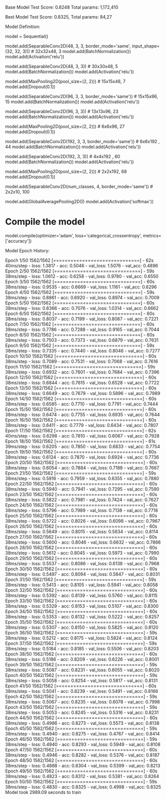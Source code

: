 Base Model Test Score: 0.8248 Total params: 1,172,410

Best Model Test Score: 0.8325, Total params: 84,27


Model Definition:

model = Sequential()

model.add(SeparableConv2D(48, 3, 3, border_mode='same', input_shape=(32, 32, 3))) # 32x32x48, 3
model.add(BatchNormalization()) 
model.add(Activation('relu')) 

model.add(SeparableConv2D(48, 3, 3)) # 30x30x48, 5
model.add(BatchNormalization())
model.add(Activation('relu'))

model.add(MaxPooling2D(pool_size=(2, 2))) # 15x15x48, 7
model.add(Dropout(0.1))

model.add(SeparableConv2D(96, 3, 3, border_mode='same')) # 15x15x96, 15
model.add(BatchNormalization())
model.add(Activation('relu'))

model.add(SeparableConv2D(96, 3, 3)) # 13x13x96, 23
model.add(BatchNormalization())
model.add(Activation('relu'))

model.add(MaxPooling2D(pool_size=(2, 2))) # 6x6x96, 27
model.add(Dropout(0.1))

model.add(SeparableConv2D(192, 3, 3, border_mode='same')) # 6x6x192 , 44
model.add(BatchNormalization())
model.add(Activation('relu'))

model.add(SeparableConv2D(192, 3, 3)) # 4x4x192 , 60
model.add(BatchNormalization())
model.add(Activation('relu'))

model.add(MaxPooling2D(pool_size=(2, 2))) # 2x2x192, 68
model.add(Dropout(0.1))

model.add(SeparableConv2D(num_classes, 4, border_mode='same')) # 2x2x10, 100

model.add(GlobalAveragePooling2D())
model.add(Activation('softmax')) 

# Compile the model

model.compile(optimizer='adam', loss='categorical_crossentropy', metrics=['accuracy'])


Model Epoch History:

Epoch 1/50
1562/1562 [==============================] - 62s 40ms/step - loss: 1.3817 - acc: 0.5046 - val_loss: 1.5076 - val_acc: 0.4896
Epoch 2/50
1562/1562 [==============================] - 59s 38ms/step - loss: 1.0612 - acc: 0.6258 - val_loss: 0.9780 - val_acc: 0.6550
Epoch 3/50
1562/1562 [==============================] - 60s 38ms/step - loss: 0.9535 - acc: 0.6669 - val_loss: 1.1161 - val_acc: 0.6296
Epoch 4/50
1562/1562 [==============================] - 59s 38ms/step - loss: 0.8861 - acc: 0.6920 - val_loss: 0.8974 - val_acc: 0.7009
Epoch 5/50
1562/1562 [==============================] - 60s 38ms/step - loss: 0.8366 - acc: 0.7076 - val_loss: 1.0314 - val_acc: 0.6662
Epoch 6/50
1562/1562 [==============================] - 60s 38ms/step - loss: 0.8037 - acc: 0.7199 - val_loss: 0.8087 - val_acc: 0.7221
Epoch 7/50
1562/1562 [==============================] - 60s 38ms/step - loss: 0.7786 - acc: 0.7288 - val_loss: 0.9165 - val_acc: 0.7044
Epoch 8/50
1562/1562 [==============================] - 60s 38ms/step - loss: 0.7503 - acc: 0.7373 - val_loss: 0.6879 - val_acc: 0.7631
Epoch 9/50
1562/1562 [==============================] - 59s 38ms/step - loss: 0.7335 - acc: 0.7440 - val_loss: 0.8046 - val_acc: 0.7277
Epoch 10/50
1562/1562 [==============================] - 60s 38ms/step - loss: 0.7089 - acc: 0.7531 - val_loss: 0.7068 - val_acc: 0.7616
Epoch 11/50
1562/1562 [==============================] - 59s 38ms/step - loss: 0.6932 - acc: 0.7601 - val_loss: 0.7684 - val_acc: 0.7396
Epoch 12/50
1562/1562 [==============================] - 60s 38ms/step - loss: 0.6844 - acc: 0.7615 - val_loss: 0.6528 - val_acc: 0.7722
Epoch 13/50
1562/1562 [==============================] - 60s 38ms/step - loss: 0.6649 - acc: 0.7679 - val_loss: 0.5896 - val_acc: 0.7989
Epoch 14/50
1562/1562 [==============================] - 60s 38ms/step - loss: 0.6585 - acc: 0.7710 - val_loss: 0.7791 - val_acc: 0.7444
Epoch 15/50
1562/1562 [==============================] - 60s 38ms/step - loss: 0.6474 - acc: 0.7755 - val_loss: 0.6935 - val_acc: 0.7644
Epoch 16/50
1562/1562 [==============================] - 60s 38ms/step - loss: 0.6411 - acc: 0.7779 - val_loss: 0.6434 - val_acc: 0.7807
Epoch 17/50
1562/1562 [==============================] - 62s 40ms/step - loss: 0.6298 - acc: 0.7810 - val_loss: 0.6067 - val_acc: 0.7928
Epoch 18/50
1562/1562 [==============================] - 61s 39ms/step - loss: 0.6205 - acc: 0.7850 - val_loss: 0.6833 - val_acc: 0.7754
Epoch 19/50
1562/1562 [==============================] - 60s 38ms/step - loss: 0.6124 - acc: 0.7870 - val_loss: 0.6924 - val_acc: 0.7736
Epoch 20/50
1562/1562 [==============================] - 60s 38ms/step - loss: 0.6054 - acc: 0.7884 - val_loss: 0.7188 - val_acc: 0.7667
Epoch 21/50
1562/1562 [==============================] - 59s 38ms/step - loss: 0.5916 - acc: 0.7959 - val_loss: 0.6355 - val_acc: 0.7880
Epoch 22/50
1562/1562 [==============================] - 60s 38ms/step - loss: 0.5940 - acc: 0.7941 - val_loss: 0.7295 - val_acc: 0.7590
Epoch 23/50
1562/1562 [==============================] - 60s 38ms/step - loss: 0.5822 - acc: 0.7981 - val_loss: 0.7424 - val_acc: 0.7627
Epoch 24/50
1562/1562 [==============================] - 60s 38ms/step - loss: 0.5796 - acc: 0.7989 - val_loss: 0.7138 - val_acc: 0.7718
Epoch 25/50
1562/1562 [==============================] - 60s 38ms/step - loss: 0.5722 - acc: 0.8026 - val_loss: 0.6098 - val_acc: 0.7967
Epoch 26/50
1562/1562 [==============================] - 60s 38ms/step - loss: 0.5649 - acc: 0.8015 - val_loss: 0.5634 - val_acc: 0.8114
Epoch 27/50
1562/1562 [==============================] - 60s 38ms/step - loss: 0.5600 - acc: 0.8046 - val_loss: 0.6632 - val_acc: 0.7866
Epoch 28/50
1562/1562 [==============================] - 60s 38ms/step - loss: 0.5612 - acc: 0.8045 - val_loss: 0.5973 - val_acc: 0.7990
Epoch 29/50
1562/1562 [==============================] - 60s 38ms/step - loss: 0.5537 - acc: 0.8086 - val_loss: 0.6138 - val_acc: 0.7968
Epoch 30/50
1562/1562 [==============================] - 60s 38ms/step - loss: 0.5497 - acc: 0.8094 - val_loss: 0.5847 - val_acc: 0.8031
Epoch 31/50
1562/1562 [==============================] - 59s 38ms/step - loss: 0.5413 - acc: 0.8105 - val_loss: 0.5941 - val_acc: 0.8058
Epoch 32/50
1562/1562 [==============================] - 60s 38ms/step - loss: 0.5392 - acc: 0.8139 - val_loss: 0.5760 - val_acc: 0.8115
Epoch 33/50
1562/1562 [==============================] - 60s 38ms/step - loss: 0.5329 - acc: 0.8153 - val_loss: 0.5107 - val_acc: 0.8300
Epoch 34/50
1562/1562 [==============================] - 60s 38ms/step - loss: 0.5353 - acc: 0.8132 - val_loss: 0.5222 - val_acc: 0.8257
Epoch 35/50
1562/1562 [==============================] - 60s 38ms/step - loss: 0.5307 - acc: 0.8150 - val_loss: 0.5825 - val_acc: 0.8120
Epoch 36/50
1562/1562 [==============================] - 59s 38ms/step - loss: 0.5212 - acc: 0.8175 - val_loss: 0.5824 - val_acc: 0.8124
Epoch 37/50
1562/1562 [==============================] - 59s 38ms/step - loss: 0.5184 - acc: 0.8185 - val_loss: 0.5506 - val_acc: 0.8203
Epoch 38/50
1562/1562 [==============================] - 60s 38ms/step - loss: 0.5186 - acc: 0.8209 - val_loss: 0.6226 - val_acc: 0.8001
Epoch 39/50
1562/1562 [==============================] - 59s 38ms/step - loss: 0.5087 - acc: 0.8231 - val_loss: 0.6055 - val_acc: 0.8020
Epoch 40/50
1562/1562 [==============================] - 59s 38ms/step - loss: 0.5058 - acc: 0.8254 - val_loss: 0.5817 - val_acc: 0.8131
Epoch 41/50
1562/1562 [==============================] - 60s 38ms/step - loss: 0.5041 - acc: 0.8239 - val_loss: 0.5491 - val_acc: 0.8166
Epoch 42/50
1562/1562 [==============================] - 59s 38ms/step - loss: 0.5067 - acc: 0.8235 - val_loss: 0.6078 - val_acc: 0.7998
Epoch 43/50
1562/1562 [==============================] - 59s 38ms/step - loss: 0.5053 - acc: 0.8245 - val_loss: 0.5316 - val_acc: 0.8231
Epoch 44/50
1562/1562 [==============================] - 60s 38ms/step - loss: 0.4986 - acc: 0.8273 - val_loss: 0.5573 - val_acc: 0.8138
Epoch 45/50
1562/1562 [==============================] - 59s 38ms/step - loss: 0.4940 - acc: 0.8275 - val_loss: 0.4767 - val_acc: 0.8414
Epoch 46/50
1562/1562 [==============================] - 59s 38ms/step - loss: 0.4940 - acc: 0.8293 - val_loss: 0.5949 - val_acc: 0.8108
Epoch 47/50
1562/1562 [==============================] - 60s 38ms/step - loss: 0.4946 - acc: 0.8282 - val_loss: 0.5376 - val_acc: 0.8187
Epoch 48/50
1562/1562 [==============================] - 60s 38ms/step - loss: 0.4888 - acc: 0.8304 - val_loss: 0.5399 - val_acc: 0.8213
Epoch 49/50
1562/1562 [==============================] - 60s 38ms/step - loss: 0.4823 - acc: 0.8312 - val_loss: 0.5381 - val_acc: 0.8264
Epoch 50/50
1562/1562 [==============================] - 59s 38ms/step - loss: 0.4830 - acc: 0.8325 - val_loss: 0.4998 - val_acc: 0.8325
Model took 2989.09 seconds to train


